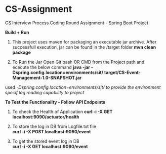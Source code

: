 # CS-Assignment
CS Interview Process Coding Round Assignment - Spring Boot Project

<B>Build + Run</B>

1. This project uses maven for packaging an executable jar archive. After successfull execution, jar can be found in the /target folder
<B>mvn clean package</B>

2. To Run the Jar Open Git bash OR CMD from the Project path <folder where pom.xml is locates> and ececute the below command
<B>java -jar -Dspring.config.location=environments/sit/ target/CS-Event-Management-1.0-SNAPSHOT.jar</B>

used <i>-Dspring.config.location=environments/sit/  to provide the environment specif log reading capability to project</i>

<B>To Test the Functionality - Follow API Endpoints</B>

1. To check the Health of Application
<B>curl -i -X GET localhost:9090/actuator/health</B>

1. To store the log in DB from Logfile.txt file <br />
<B>curl -i -X POST localhost:9090/event</B>


2. To get the stored event log in DB <br />
<B>curl -i -X GET localhost:9090/event</B>
